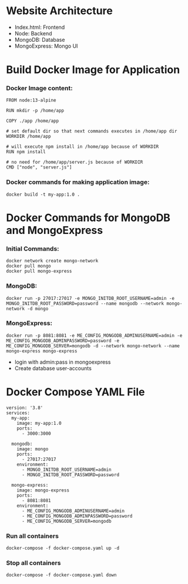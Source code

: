 # Website Architecture

  * Index.html: Frontend
  * Node: Backend
  * MongoDB: Database
  * MongoExpress: Mongo UI
# Build Docker Image for Application
### Docker Image content:
    FROM node:13-alpine
    
    RUN mkdir -p /home/app
    
    COPY ./app /home/app
    
    # set default dir so that next commands executes in /home/app dir
    WORKDIR /home/app
    
    # will execute npm install in /home/app because of WORKDIR
    RUN npm install
    
    # no need for /home/app/server.js because of WORKDIR
    CMD ["node", "server.js"]
    
### Docker commands for making application image:
    docker build -t my-app:1.0 .

# Docker Commands for MongoDB and MongoExpress
  ### Initial Commands:
    docker network create mongo-network
    docker pull mongo
    docker pull mongo-express
  ### MongoDB:
    docker run -p 27017:27017 -e MONGO_INITDB_ROOT_USERNAME=admin -e MONGO_INITDB_ROOT_PASSWORD=password --name mongodb --network mongo-network -d mongo
  ### MongoExpress:
    docker run -p 8081:8081 -e ME_CONFIG_MONGODB_ADMINUSERNAME=admin -e ME_CONFIG_MONGODB_ADMINPASSWORD=password -e ME_CONFIG_MONGODB_SERVER=mongodb -d --network mongo-network --name mongo-express mongo-express
  * login with admin:pass in mongoexpress
  * Create database user-accounts

# Docker Compose YAML File
    version: '3.8'
    services:
      my-app:
        image: my-app:1.0
        ports:
          - 3000:3000
          
      mongodb:
        image: mongo
        ports:
          - 27017:27017
        environment:
          - MONGO_INITDB_ROOT_USERNAME=admin
          - MONGO_INITDB_ROOT_PASSWORD=password
    
      mongo-express:
        image: mongo-express
        ports:
          - 8081:8081
        environment:
          - ME_CONFIG_MONGODB_ADMINUSERNAME=admin
          - ME_CONFIG_MONGODB_ADMINPASSWORD=password
          - ME_CONFIG_MONGODB_SERVER=mongodb
 ### Run all containers
    docker-compose -f docker-compose.yaml up -d
 ### Stop all containers
    docker-compose -f docker-compose.yaml down
 


